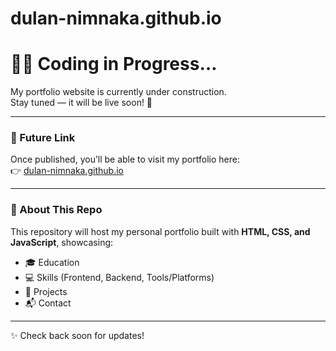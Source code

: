 # dulan-nimnaka.github.io

# 👨‍💻 Coding in Progress…

My portfolio website is currently under construction.  
Stay tuned — it will be live soon! 🚀  

---

### 🔗 Future Link
Once published, you’ll be able to visit my portfolio here:  
👉 [dulan-nimnaka.github.io](https://dulan-nimnaka.github.io)  

---

### 📌 About This Repo
This repository will host my personal portfolio built with **HTML, CSS, and JavaScript**, showcasing:  
- 🎓 Education  
- 💻 Skills (Frontend, Backend, Tools/Platforms)  
- 📂 Projects  
- 📬 Contact  

---

✨ Check back soon for updates!

